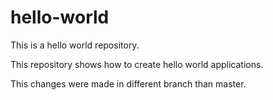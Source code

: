 # hello-world
This is a hello world repository. 

This repository shows how to create hello world applications.

This changes were made in different branch than master.
